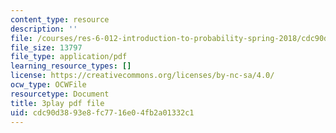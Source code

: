 ```yaml
---
content_type: resource
description: ''
file: /courses/res-6-012-introduction-to-probability-spring-2018/cdc90d3893e8fc7716e04fb2a01332c1_5CHUuMZZzSY.pdf
file_size: 13797
file_type: application/pdf
learning_resource_types: []
license: https://creativecommons.org/licenses/by-nc-sa/4.0/
ocw_type: OCWFile
resourcetype: Document
title: 3play pdf file
uid: cdc90d38-93e8-fc77-16e0-4fb2a01332c1
---
```

